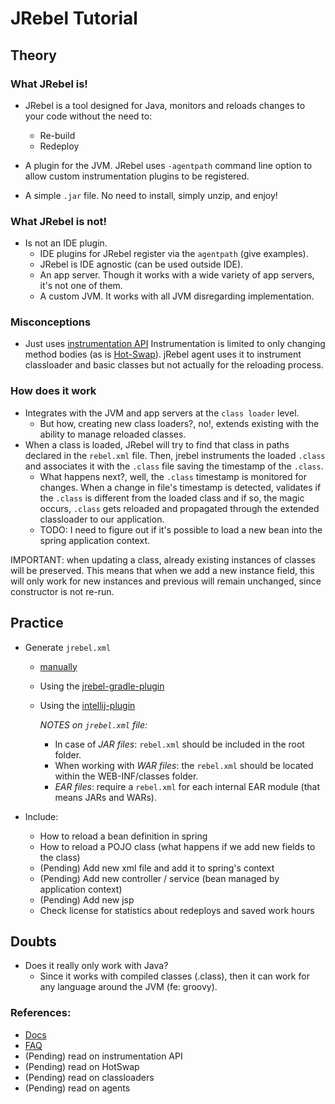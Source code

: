 # JRebel Tutorial

## Theory
### What JRebel is!

- JRebel is a tool designed for Java, monitors and reloads changes to your code without the need to:
    - Re-build
    - Redeploy

- A plugin for the JVM. JRebel uses `-agentpath` command line option to allow custom instrumentation plugins to be registered.
- A simple `.jar` file. No need to install, simply unzip, and enjoy!

### What JRebel is not!

- Is not an IDE plugin. 
    - IDE plugins for JRebel register via the `agentpath` (give examples).
    - JRebel is IDE agnostic (can be used outside IDE).
    - An app server. Though it works with a wide variety of app servers, it's not one of them.
    - A custom JVM. It works with all JVM disregarding implementation.

### Misconceptions
- Just uses [instrumentation API](./instrumentation-api.README)
Instrumentation is limited to only changing method bodies (as is [Hot-Swap](docs/HOTSWAP.md)). jRebel agent uses it to instrument classloader and basic classes but not actually for the reloading process.

### How does it work
- Integrates with the JVM and app servers at the `class loader` level. 
    - But how, creating new class loaders?, no!, extends existing with the ability to manage reloaded classes.
- When a class is loaded, JRebel will try to find that class in paths declared in the `rebel.xml` file. Then, jrebel instruments the loaded `.class` and associates it with the `.class` file saving the timestamp of the `.class`.
    - What happens next?, well, the `.class` timestamp is monitored for changes. When a change in file's timestamp is detected, validates if the `.class` is different from the loaded class and if so, the magic occurs, `.class` gets reloaded and propagated through the extended classloader to our application. 
    - TODO: I need to figure out if it's possible to load a new bean into the spring application context.

IMPORTANT: when updating a class, already existing instances of classes will be preserved. This means that when we add a new instance field, this will only work for new instances and previous will remain unchanged, since constructor is not re-run. 

## Practice

- Generate `jrebel.xml`
    - [manually](./docs/standalone-setup.md)
    - Using the [jrebel-gradle-plugin](docs/jrebel-gradle-plugin.md)
    - Using the [intellij-plugin](docs/intellij-plugin.md)
    
        *NOTES on `jrebel.xml` file:* 
        - In case of _JAR files_: `rebel.xml` should be included in the root folder.
        - When working with _WAR files_: the `rebel.xml` should be located within the WEB-INF/classes folder.
        - _EAR files_: require a `rebel.xml` for each internal EAR module (that means JARs and WARs).

- Include:
    - How to reload a bean definition in spring
    - How to reload a POJO class (what happens if we add new fields to the class)
    - (Pending) Add new xml file and add it to spring's context
    - (Pending) Add new controller / service (bean managed by application context)
    - (Pending) Add new jsp
    - Check license for statistics about redeploys and saved work hours

## Doubts 

- Does it really only work with Java? 
    - Since it works with compiled classes (.class), then it can work for any language around the JVM (fe: groovy).

### References:
- [Docs](https://www.jrebel.com/products/jrebel/learn)
- [FAQ](https://www.jrebel.com/jrebel/learn/faq)
- (Pending) read on instrumentation API
- (Pending) read on HotSwap
- (Pending) read on classloaders
- (Pending) read on agents
